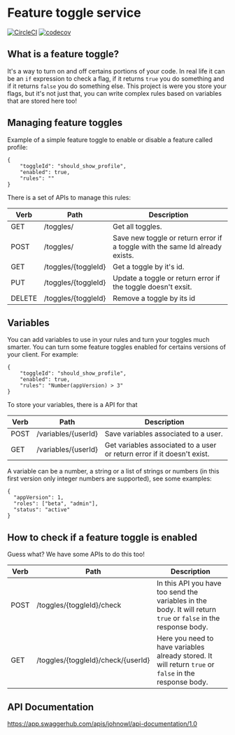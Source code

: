 # Feature toggle service

 [![CircleCI](https://circleci.com/gh/johnowl/owl-toggle-server.svg?style=svg)](https://circleci.com/gh/johnowl/owl-toggle-server)
 [![codecov](https://codecov.io/gh/johnowl/owl-toggle-server/branch/master/graph/badge.svg)](https://codecov.io/gh/johnowl/owl-toggle-server) 

## What is a feature toggle?

It's a way to turn on and off certains portions of your code. In real life it can be an `if` expression to check a flag, if it returns `true` you do something and if it returns `false` you do something else. This project is were you store your flags, but it's not just that, you can write complex rules based on variables that are stored here too!

## Managing feature toggles

Example of a simple feature toggle to enable or disable a feature called profile:

    {
        "toggleId": "should_show_profile",
        "enabled": true,
        "rules": ""
    }

There is a set of APIs to manage this rules:

| Verb | Path | Description | 
| --- | --- | --- |
| GET | /toggles/ | Get all toggles. |
| POST | /toggles/ | Save new toggle or return error if a toggle with the same Id already exists. |
| GET | /toggles/{toggleId} | Get a toggle by it's id. |
| PUT | /toggles/{toggleId} | Update a toggle or return error if the toggle doesn't exsit. |
| DELETE | /toggles/{toggleId} | Remove a toggle by its id |

## Variables

You can add variables to use in your rules and turn your toggles much smarter. You can turn some feature toggles enabled for certains versions of your client. For example:

    {
        "toggleId": "should_show_profile",
        "enabled": true,
        "rules": "Number(appVersion) > 3"
    }

To store your variables, there is a API for that

| Verb | Path | Description | 
| --- | --- | --- |
| POST | /variables/{userId} | Save variables associated to a user. |
| GET | /variables/{userId} | Get variables associated to a user or return error if it doesn't exist. |

A variable can be a number, a string or a list of strings or numbers (in this first version only integer numbers are supported), see some examples:

    {
      "appVersion": 1,
      "roles": ["beta", "admin"],
      "status": "active"
    }

## How to check if a feature toggle is enabled

Guess what? We have some APIs to do this too! 

| Verb | Path | Description | 
| --- | --- | --- |
| POST | /toggles/{toggleId}/check | In this API you have too send the variables in the body. It will return `true` or `false` in the response body. |
| GET | /toggles/{toggleId}/check/{userId} | Here you need to have variables already stored. It will return `true` or `false` in the response body. |

## API Documentation

https://app.swaggerhub.com/apis/johnowl/api-documentation/1.0
